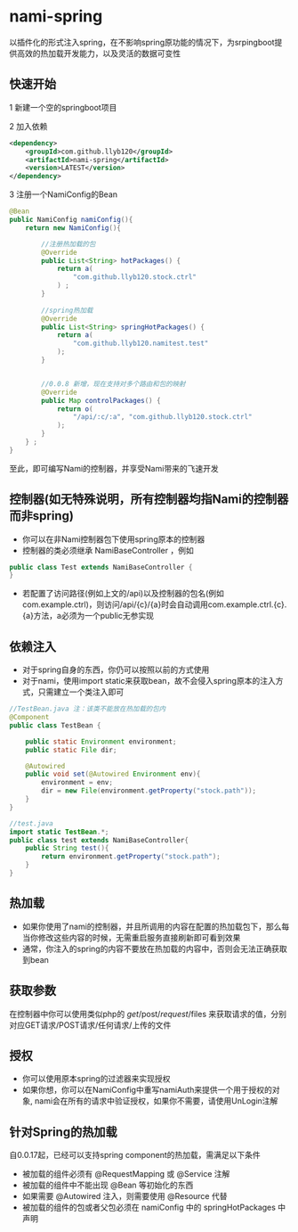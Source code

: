 # nami-spring
以插件化的形式注入spring，在不影响spring原功能的情况下，为srpingboot提供高效的热加载开发能力，以及灵活的数据可变性

## 快速开始
1 新建一个空的springboot项目

2 加入依赖

```xml
<dependency>
    <groupId>com.github.llyb120</groupId>
    <artifactId>nami-spring</artifactId>
    <version>LATEST</version>
</dependency>
```

3 注册一个NamiConfig的Bean
```java
@Bean
public NamiConfig namiConfig(){
    return new NamiConfig(){

        //注册热加载的包
        @Override
        public List<String> hotPackages() {
            return a(
                "com.github.llyb120.stock.ctrl"
            ) ;
        }
        
        //spring热加载
        @Override
        public List<String> springHotPackages() {
            return a(
                "com.github.llyb120.namitest.test"
            );
        }


        //0.0.8 新增，现在支持对多个路由和包的映射
        @Override
        public Map controlPackages() {
            return o(
                "/api/:c/:a", "com.github.llyb120.stock.ctrl"
            );
        }
    } ;
}
```

至此，即可编写Nami的控制器，并享受Nami带来的飞速开发 

## 控制器(如无特殊说明，所有控制器均指Nami的控制器而非spring)
* 你可以在非Nami控制器包下使用spring原本的控制器
* 控制器的类必须继承 NamiBaseController ，例如
```java
public class Test extends NamiBaseController {
}
```
* 若配置了访问路径(例如上文的/api)以及控制器的包名(例如com.example.ctrl)，则访问/api/{c}/{a}时会自动调用com.example.ctrl.{c}.{a}方法，a必须为一个public无参实现

## 依赖注入
* 对于spring自身的东西，你仍可以按照以前的方式使用
* 对于nami，使用import static来获取bean，故不会侵入spring原本的注入方式，只需建立一个类注入即可
```java
//TestBean.java 注：该类不能放在热加载的包内
@Component
public class TestBean {

    public static Environment environment;
    public static File dir;

    @Autowired
    public void set(@Autowired Environment env){
        environment = env;
        dir = new File(environment.getProperty("stock.path"));
    }
}

//test.java
import static TestBean.*;
public class test extends NamiBaseController{
    public String test(){
        return environment.getProperty("stock.path");
    }   
}
```

## 热加载
* 如果你使用了nami的控制器，并且所调用的内容在配置的热加载包下，那么每当你修改这些内容的时候，无需重启服务直接刷新即可看到效果
* 通常，你注入的spring的内容不要放在热加载的内容中，否则会无法正确获取到bean

## 获取参数
在控制器中你可以使用类似php的 $get/$post/$request/$files 来获取请求的值，分别对应GET请求/POST请求/任何请求/上传的文件

## 授权
* 你可以使用原本spring的过滤器来实现授权
* 如果你想，你可以在NamiConfig中重写namiAuth来提供一个用于授权的对象, nami会在所有的请求中验证授权，如果你不需要，请使用UnLogin注解

## 针对Spring的热加载
自0.0.17起，已经可以支持spring component的热加载，需满足以下条件
* 被加载的组件必须有 @RequestMapping 或 @Service 注解
* 被加载的组件中不能出现 @Bean 等初始化的东西
* 如果需要 @Autowired 注入，则需要使用 @Resource 代替
* 被加载的组件的包或者父包必须在 namiConfig 中的 springHotPackages 中声明